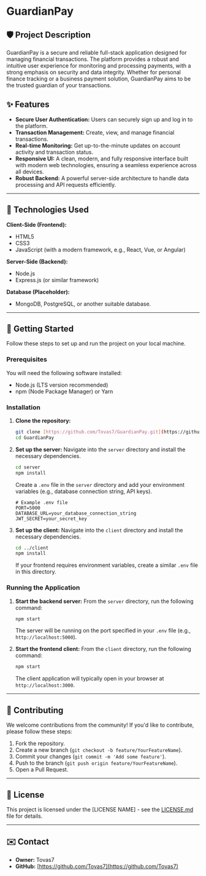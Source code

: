 # GuardianPay

## 🛡️ Project Description

GuardianPay is a secure and reliable full-stack application designed for managing financial transactions. The platform provides a robust and intuitive user experience for monitoring and processing payments, with a strong emphasis on security and data integrity. Whether for personal finance tracking or a business payment solution, GuardianPay aims to be the trusted guardian of your transactions.

## ✨ Features

-   **Secure User Authentication:** Users can securely sign up and log in to the platform.
-   **Transaction Management:** Create, view, and manage financial transactions.
-   **Real-time Monitoring:** Get up-to-the-minute updates on account activity and transaction status.
-   **Responsive UI:** A clean, modern, and fully responsive interface built with modern web technologies, ensuring a seamless experience across all devices.
-   **Robust Backend:** A powerful server-side architecture to handle data processing and API requests efficiently.

---

## 🚀 Technologies Used

**Client-Side (Frontend):**
-   HTML5
-   CSS3
-   JavaScript (with a modern framework, e.g., React, Vue, or Angular)

**Server-Side (Backend):**
-   Node.js
-   Express.js (or similar framework)

**Database (Placeholder):**
-   MongoDB, PostgreSQL, or another suitable database.

---

## 📝 Getting Started

Follow these steps to set up and run the project on your local machine.

### Prerequisites

You will need the following software installed:
-   Node.js (LTS version recommended)
-   npm (Node Package Manager) or Yarn

### Installation

1.  **Clone the repository:**
    ```bash
    git clone [https://github.com/Tovas7/GuardianPay.git](https://github.com/Tovas7/GuardianPay.git)
    cd GuardianPay
    ```

2.  **Set up the server:**
    Navigate into the `server` directory and install the necessary dependencies.
    ```bash
    cd server
    npm install
    ```
    Create a `.env` file in the `server` directory and add your environment variables (e.g., database connection string, API keys).
    ```plaintext
    # Example .env file
    PORT=5000
    DATABASE_URL=your_database_connection_string
    JWT_SECRET=your_secret_key
    ```

3.  **Set up the client:**
    Navigate into the `client` directory and install the necessary dependencies.
    ```bash
    cd ../client
    npm install
    ```
    If your frontend requires environment variables, create a similar `.env` file in this directory.

### Running the Application

1.  **Start the backend server:**
    From the `server` directory, run the following command:
    ```bash
    npm start
    ```
    The server will be running on the port specified in your `.env` file (e.g., `http://localhost:5000`).

2.  **Start the frontend client:**
    From the `client` directory, run the following command:
    ```bash
    npm start
    ```
    The client application will typically open in your browser at `http://localhost:3000`.

---

## 🤝 Contributing

We welcome contributions from the community! If you'd like to contribute, please follow these steps:
1.  Fork the repository.
2.  Create a new branch (`git checkout -b feature/YourFeatureName`).
3.  Commit your changes (`git commit -m 'Add some feature'`).
4.  Push to the branch (`git push origin feature/YourFeatureName`).
5.  Open a Pull Request.

---

## 📄 License

This project is licensed under the [LICENSE NAME] - see the [LICENSE.md](LICENSE.md) file for details.

---

## ✉️ Contact

-   **Owner:** Tovas7
-   **GitHub:** [https://github.com/Tovas7](https://github.com/Tovas7)
